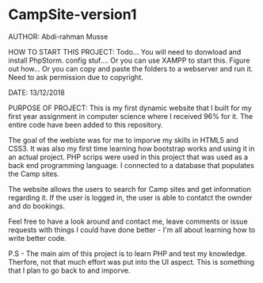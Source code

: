 # CampSite-version1
AUTHOR:
Abdi-rahman Musse

HOW TO START THIS PROJECT:
Todo...
You will need to donwload and install PhpStorm. config stuf....
Or you can use XAMPP to start this. Figure out how...
Or you can copy and paste the folders to a webserver and run it. Need to ask permission due to copyright.

DATE:
13/12/2018
  
PURPOSE OF PROJECT:
This is my first dynamic website that I built for my first year assignment in computer science where I received 96% for it. The entire code have been added to this repository.

The goal of the webiste was for me to imporve my skills in HTML5 and CSS3. It was also my first time learning how bootstrap works and using it in an actual project. PHP scrips were used in this project that was used as a back end programming language. I connected to a database that populates the Camp sites.

The website allows the users to search for Camp sites and get information regarding it. If the user is logged in, the user is able to contatct the ownder and do bookings.

Feel free to have a look around and contact me, leave comments or issue requests with things I could have done better - I'm all about learning how to write better code.

P.S - The main aim of this project is to learn PHP and test my knowledge. Therfore, not that much effort was put into the UI aspect. This is something that I plan to go back to and imporve.
